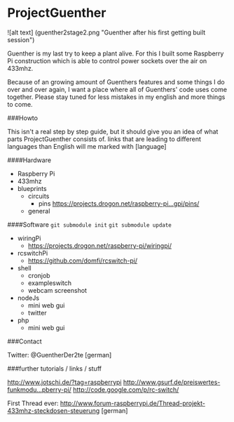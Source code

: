 ProjectGuenther
===============

![alt text] (guenther2stage2.png "Guenther after his first getting built session")

Guenther is my last try to keep a plant alive. For this I built some Raspberry Pi construction which is able to control power sockets over the air on 433mhz.

Because of an growing amount of Guenthers features and some things I do over and over again,
I want a place where all of Guenthers' code uses come together. 
Please stay tuned for less mistakes in my english and more things to come.

###Howto

This isn't a real step by step guide, but it should give you an idea of what parts ProjectGuenther consists of.
links that are leading to different languages than English will me marked with [language] 

####Hardware

- Raspberry Pi
- 433mhz 
- blueprints
  - circuits
    - pins https://projects.drogon.net/raspberry-pi...gpi/pins/  
  - general

####Software
`git submodule init`
`git submodule update` 

- wiringPi
  - https://projects.drogon.net/raspberry-pi/wiringpi/ 
- rcswitchPi
  - https://github.com/domfi/rcswitch-pi/ 
- shell
  - cronjob
  - exampleswitch
  - webcam screenshot
- nodeJs
  - mini web gui
  - twitter
- php
  - mini web gui 

###Contact

Twitter: @GuentherDer2te [german]

###further tutorials / links / stuff

http://www.jotschi.de/?tag=raspberrypi 
http://www.gsurf.de/preiswertes-funkmodu...pberry-pi/ 
http://code.google.com/p/rc-switch/ 

First Thread ever:
http://www.forum-raspberrypi.de/Thread-projekt-433mhz-steckdosen-steuerung [german]
